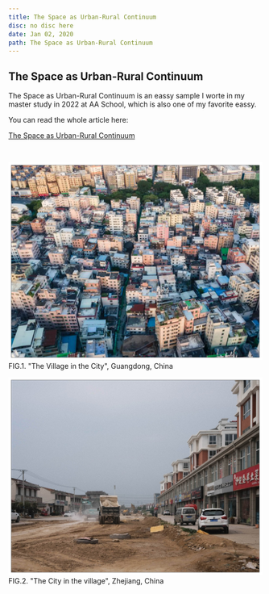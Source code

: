 ```yaml
---
title: The Space as Urban-Rural Continuum
disc: no disc here
date: Jan 02, 2020
path: The Space as Urban-Rural Continuum
---
```

<special>
</special>

## The Space as Urban-Rural Continuum

The Space as Urban-Rural Continuum is an eassy sample I worte in my master study in 2022 at AA School, which is also one of my favorite eassy. 

You can read the whole article here: 

[The Space as Urban-Rural Continuum](https://github.com/HanwenXU721/HanwenXU.github.io/blob/master/resources/The%20Space%20as%20Urban-Rural%20Continuum.pdf)

</br>

<p id= "it">
<img src="../images/articles/other_01/01.jpg">
 FIG.1. "The Village in the City", Guangdong, China
</p>

<p id= "it">
<img src="../images/articles/other_01/02.jpg">
 FIG.2. "The City in the village", Zhejiang, China
</p>